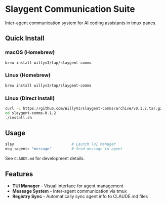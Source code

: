 # Slaygent Communication Suite

Inter-agent communication system for AI coding assistants in tmux panes.

## Quick Install

### macOS (Homebrew)
```bash
brew install willyv3/tap/slaygent-comms
```

### Linux (Homebrew)
```bash
brew install willyv3/tap/slaygent-comms
```

### Linux (Direct Install)
```bash
curl -L https://github.com/WillyV3/slaygent-comms/archive/v0.1.2.tar.gz | tar xz
cd slaygent-comms-0.1.2
./install.sh
```

## Usage

```bash
slay                          # Launch TUI manager
msg <agent> "message"         # Send message to agent
```

See `CLAUDE.md` for development details.

## Features

- **TUI Manager** - Visual interface for agent management
- **Message System** - Inter-agent communication via tmux
- **Registry Sync** - Automatically sync agent info to CLAUDE.md files